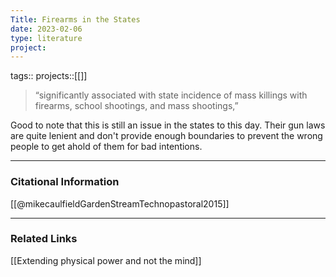 ```yaml
---
Title: Firearms in the States
date: 2023-02-06
type: literature
project:
---
```

tags:: 
projects::[[]]


> “significantly associated with state incidence of mass killings with firearms, school shootings, and mass shootings,”

Good to note that this is still an issue in the states to this day. Their gun laws are quite lenient and don't provide enough boundaries to prevent the wrong people to get ahold of them for bad intentions.

---
### Citational Information

[[@mikecaulfieldGardenStreamTechnopastoral2015]]

---

### Related Links

[[Extending physical power and not the mind]]
